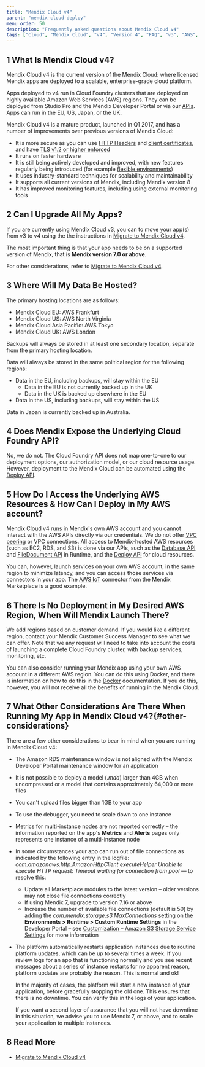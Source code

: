 ```yaml
---
title: "Mendix Cloud v4"
parent: "mendix-cloud-deploy"
menu_order: 50
description: "Frequently asked questions about Mendix Cloud v4"
tags: ["Cloud", "Mendix Cloud", "v4", "Version 4", "FAQ", "v3", "AWS", "Amazon Web Services"]
---
```


## 1 What Is Mendix Cloud v4?

Mendix Cloud v4 is the current version of the Mendix Cloud: where licensed Mendix apps are deployed to a scalable, enterprise-grade cloud platform.

Apps deployed to v4 run in Cloud Foundry clusters that are deployed on highly available Amazon Web Services (AWS) regions. They can be deployed from Studio Pro and the Mendix Developer Portal or via our [APIs](/apidocs-mxsdk/apidocs/deploy-api). Apps can run in the EU, US, Japan, or the UK.

Mendix Cloud v4 is a mature product, launched in Q1 2017, and has a number of improvements over previous versions of Mendix Cloud:

* It is more secure as you can use [HTTP Headers](environments-details#http-headers) and [client certificates](certificates), and have [TLS v1.2 or higher enforced](/releasenotes/developer-portal/mendix-cloud#tls)
* It runs on faster hardware
* It is still being actively developed and improved, with new features regularly being introduced (for example [flexible environments](mendix-cloud-deploy#flexible-environments))
* It uses industry-standard techniques for scalability and maintainability
* It supports all current versions of Mendix, including Mendix version 8
* It has improved monitoring features, including using external monitoring tools

## 2 Can I Upgrade All My Apps?

If you are currently using Mendix Cloud v3, you can to move your app(s) from v3 to v4 using the the instructions in [Migrate to Mendix Cloud v4](migrating-to-v4).

The most important thing is that your app needs to be on a supported version of Mendix, that is **Mendix version 7.0 or above**.

For other considerations, refer to [Migrate to Mendix Cloud v4](migrating-to-v4).

## 3 Where Will My Data Be Hosted?

The primary hosting locations are as follows:

*   Mendix Cloud EU: AWS Frankfurt
*   Mendix Cloud US: AWS North Virginia
*   Mendix Cloud Asia Pacific: AWS Tokyo
*   Mendix Cloud UK: AWS London

Backups will always be stored in at least one secondary location, separate from the primary hosting location.

Data will always be stored in the same political region for the following regions:

*   Data in the EU, including backups, will stay within the EU
    * Data in the EU is not currently backed up in the UK
    * Data in the UK is backed up elsewhere in the EU
*   Data in the US, including backups, will stay within the US

Data in Japan is currently backed up in Australia.

## 4 Does Mendix Expose the Underlying Cloud Foundry API?

No, we do not. The Cloud Foundry API does not map one-to-one to our deployment options, our authorization model, or our cloud resource usage. However, deployment to the Mendix Cloud can be automated using the [Deploy API](/apidocs-mxsdk/apidocs/deploy-api).

## 5 How Do I Access the Underlying AWS Resources & How Can I Deploy in My AWS account?

Mendix Cloud v4 runs in Mendix's own AWS account and you cannot interact with the AWS APIs directly via our credentials. We do not offer [VPC peering](http://docs.aws.amazon.com/AmazonVPC/latest/PeeringGuide/Welcome.html) or VPC connections. All access to Mendix-hosted AWS resources (such as EC2, RDS, and S3) is done via our APIs, such as the [Database API](https://apidocs.rnd.mendix.com/7/runtime/com/mendix/core/Core.html#retrieveXPathQuery-com.mendix.systemwideinterfaces.core.IContext-java.lang.String-) and [FileDocument API](https://apidocs.rnd.mendix.com/7/runtime/com/mendix/core/Core.html#storeFileDocumentContent-com.mendix.systemwideinterfaces.core.IContext-com.mendix.systemwideinterfaces.core.IMendixObject-java.io.InputStream-) in Runtime, and the [Deploy API](/apidocs-mxsdk/apidocs/deploy-api) for cloud resources.

You can, however, launch services on your own AWS account, in the same region to minimize latency, and you can access those services via connectors in your app. The [AWS IoT](/appstore/connectors/aws-iot) connector from the Mendix Marketplace is a good example.

## 6 There Is No Deployment in My Desired AWS Region, When Will Mendix Launch There?

We add regions based on customer demand. If you would like a different region, contact your Mendix Customer Success Manager to see what we can offer. Note that we any request will need to take into account the costs of launching a complete Cloud Foundry cluster, with backup services, monitoring, etc. 

You can also consider running your Mendix app using your own AWS account in a different AWS region. You can do this using Docker, and there is information on how to do this in the [Docker](docker-deploy) documentation. If you do this, however, you will not receive all the benefits of running in the Mendix Cloud.

## 7 What Other Considerations Are There When Running My App in Mendix Cloud v4?{#other-considerations}

There are a few other considerations to bear in mind when you are running in Mendix Cloud v4:

* The Amazon RDS maintenance window is not aligned with the Mendix Developer Portal maintenance window for an application
* It is not possible to deploy a model (*.mda*) larger than 4GB when uncompressed or a model that contains approximately 64,000 or more files
* You can't upload files bigger than 1GB to your app
* To use the debugger, you need to scale down to one instance
* Metrics for multi-instance nodes are not reported correctly – the information reported on the app's **Metrics** and **Alerts** pages only represents one instance of a multi-instance node
* In some circumstances your app can run out of file connections as indicated by the following entry in the logfile: *com.amazonaws.http.AmazonHttpClient executeHelper Unable to execute HTTP request: Timeout waiting for connection from pool* — to resolve this:
    * Update all Marketplace modules to the latest version – older versions may not close file connections correctly
    * If using Mendix 7, upgrade to version 7.16 or above
    * Increase the number of available file connections (default is 50) by adding the *com.mendix.storage.s3.MaxConnections* setting on the **Environments > Runtime > Custom Runtime Settings** in the Developer Portal – see [Customization – Amazon S3 Storage Service Settings](/refguide/custom-settings#5-amazon-s3-storage-service-settings) for more information
* The platform automatically restarts application instances due to routine platform updates, which can be up to several times a week. If you review logs for an app that is functioning normally and you see recent messages about a series of instance restarts for no apparent reason, platform updates are probably the reason. This is normal and ok!

    In the majority of cases, the platform will start a new instance of your application, before gracefully stopping the old one. This ensures that there is no downtime. You can verify this in the logs of your application.
    
    If you want a second layer of assurance that you will not have downtime in this situation, we advise you to use Mendix 7, or above, and to scale your application to multiple instances.

## 8 Read More

* [Migrate to Mendix Cloud v4](migrating-to-v4)
